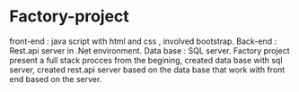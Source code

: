 # Factory-project
front-end : java script with html and css , involved bootstrap.
Back-end : Rest.api server in .Net environment.
Data base : SQL server.
Factory project present a full stack procces from the begining, created data base with sql server,
created rest.api server based on the data base that work with front end based on the server. 
